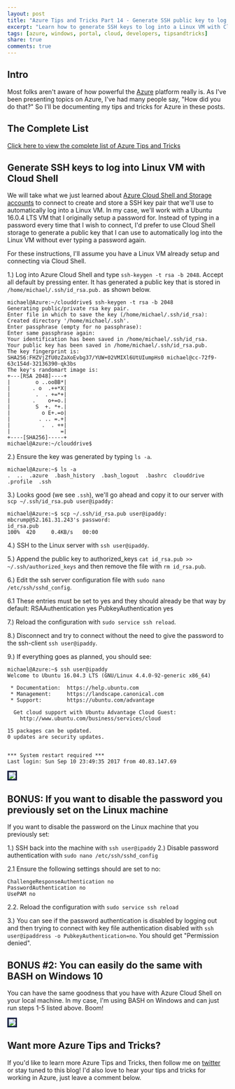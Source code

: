 ```yaml
---
layout: post
title: "Azure Tips and Tricks Part 14 - Generate SSH public key to log into Linux VM with Cloud Shell"
excerpt: "Learn how to generate SSH keys to log into a Linux VM with Cloud Shell and BASH on Windows 10"
tags: [azure, windows, portal, cloud, developers, tipsandtricks]
share: true
comments: true
---
```


## Intro

Most folks aren't aware of how powerful the [Azure](http://www.azure.com) platform really is. As I've been presenting topics on Azure, I've had many people say, "How did you do that?" So I'll be documenting my tips and tricks for Azure in these posts.

## The Complete List

[Click here to view the complete list of Azure Tips and Tricks ](http://michaelcrump.net/azure-tips-and-tricks-complete-list/)

## Generate SSH keys to log into Linux VM with Cloud Shell

We will take what we just learned about [Azure Cloud Shell and Storage accounts](http://michaelcrump.net/azure-tips-and-tricks13/) to connect to create and store a SSH key pair that we'll use to automatically log into a Linux VM. In my case, we'll work with a Ubuntu 16.0.4 LTS VM that I originally setup a password for. Instead of typing in a password every time that I wish to connect, I'd prefer to use Cloud Shell storage to generate a public key that I can use to automatically log into the Linux VM without ever typing a password again. 

For these instructions, I'll assume you have a Linux VM already setup and connecting via Cloud Shell. 

1.) Log into Azure Cloud Shell and type `ssh-keygen -t rsa -b 2048`. Accept all default by pressing enter. It has generated a public key that is stored in `/home/michael/.ssh/id_rsa.pub.` as shown below. 

```
michael@Azure:~/clouddrive$ ssh-keygen -t rsa -b 2048
Generating public/private rsa key pair.
Enter file in which to save the key (/home/michael/.ssh/id_rsa):
Created directory '/home/michael/.ssh'.
Enter passphrase (empty for no passphrase):
Enter same passphrase again:
Your identification has been saved in /home/michael/.ssh/id_rsa.
Your public key has been saved in /home/michael/.ssh/id_rsa.pub.
The key fingerprint is:
SHA256:FHZVjZfU0zZaXoEvbg37/YUW+02VMIXl6UtUIumpHs0 michael@cc-72f9-63c154d-32136390-qk3bs
The key's randomart image is:
+---[RSA 2048]----+
|        o ..ooBB*|
|       . o  .++*X|
|        .  . +=*+|
|       .    o+=o.|
|        S  +. *+.|
|          o E+.=o|
|         . .. =.+|
|          .  . ++|
|                =|
+----[SHA256]-----+
michael@Azure:~/clouddrive$

```

2.) Ensure the key was generated by typing `ls -a`.

```
michael@Azure:~$ ls -a
.  ..  .azure  .bash_history  .bash_logout  .bashrc  clouddrive  .profile  .ssh

```

3.) Looks good (we see `.ssh`), we'll go ahead and copy it to our server with `scp ~/.ssh/id_rsa.pub user@ipaddy:`

```
michael@Azure:~$ scp ~/.ssh/id_rsa.pub user@ipaddy:
mbcrump@52.161.31.243's password:
id_rsa.pub                                                                                                                                                                                                               100%  420     0.4KB/s   00:00
```

4.) SSH to the Linux server with `ssh user@ipaddy`.

5.) Append the public key to authorized_keys `cat id_rsa.pub >> ~/.ssh/authorized_keys` and then remove the file with `rm id_rsa.pub`. 

6.) Edit the ssh server configuration file with `sudo nano /etc/ssh/sshd_config`.

6.1 These entries must be set to yes and they should already be that way by default:
	RSAAuthentication yes
	PubkeyAuthentication yes

7.) Reload the configuration with `sudo service ssh reload`.

8.) Disconnect and try to connect without the need to give the password to the ssh-client `ssh user@ipaddy`.

9.) If everything goes as planned, you should see: 

```
michael@Azure:~$ ssh user@ipaddy
Welcome to Ubuntu 16.04.3 LTS (GNU/Linux 4.4.0-92-generic x86_64)
	
 * Documentation:  https://help.ubuntu.com
 * Management:     https://landscape.canonical.com
 * Support:        https://ubuntu.com/advantage
	
  Get cloud support with Ubuntu Advantage Cloud Guest:
    http://www.ubuntu.com/business/services/cloud
	
15 packages can be updated.
0 updates are security updates.
	
	
*** System restart required ***
Last login: Sun Sep 10 23:49:35 2017 from 40.83.147.69
```

<img style="border:3px solid #021a40" src="http://michaelcrump.net/files/cloudshellpersistdata.gif">

## BONUS: If you want to disable the password you previously set on the Linux machine

If you want to disable the password on the Linux machine that you previously set:  

1.) SSH back into the machine with `ssh user@ipaddy`
2.) Disable password authentication with `sudo nano /etc/ssh/sshd_config`

2.1 Ensure the following settings should are set to no:

	ChallengeResponseAuthentication no
	PasswordAuthentication no
	UsePAM no

2.2. Reload the configuration with `sudo service ssh reload`

3.) You can see if the password authentication is disabled by logging out and then trying to connect with key file authentication disabled with `ssh user@ipaddress -o PubkeyAuthentication=no`. You should get "Permission denied". 

## BONUS #2: You can easily do the same with BASH on Windows 10

You can have the same goodness that you have with Azure Cloud Shell on your local machine. In my case, I'm using BASH on Windows and can just run steps 1-5 listed above. Boom! 

<img style="border:3px solid #021a40" src="http://michaelcrump.net/files/cloudshellcapturebash.gif">


## Want more Azure Tips and Tricks?

If you'd like to learn more Azure Tips and Tricks, then follow me on [twitter](http://twitter.com/mbcrump) or stay tuned to this blog! I'd also love to hear your tips and tricks for working in Azure, just leave a comment below. 